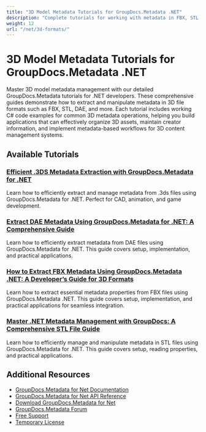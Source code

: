 ```yaml
---
title: "3D Model Metadata Tutorials for GroupDocs.Metadata .NET"
description: "Complete tutorials for working with metadata in FBX, STL, DAE, and other 3D formats using GroupDocs.Metadata for .NET."
weight: 12
url: "/net/3d-formats/"
---
```


# 3D Model Metadata Tutorials for GroupDocs.Metadata .NET

Master 3D model metadata management with our detailed GroupDocs.Metadata tutorials for .NET developers. These comprehensive guides demonstrate how to extract and manipulate metadata in 3D file formats such as FBX, STL, DAE, and more. Each tutorial includes working C# code examples for common 3D metadata operations, helping you build applications that can effectively organize 3D assets, maintain creator information, and implement metadata-based workflows for 3D content management systems.

## Available Tutorials

### [Efficient .3DS Metadata Extraction with GroupDocs.Metadata for .NET](./master-3ds-metadata-extraction-groupdocs-net/)
Learn how to efficiently extract and manage metadata from .3ds files using GroupDocs.Metadata for .NET. Perfect for CAD, animation, and game development.

### [Extract DAE Metadata Using GroupDocs.Metadata for .NET&#58; A Comprehensive Guide](./dae-metadata-extraction-groupdocs-net/)
Learn how to efficiently extract metadata from DAE files using GroupDocs.Metadata for .NET. This guide covers setup, implementation, and practical applications.

### [How to Extract FBX Metadata Using GroupDocs.Metadata .NET&#58; A Developer’s Guide for 3D Formats](./extract-fbx-metadata-groupdocs-net/)
Learn how to extract essential metadata properties from FBX files using GroupDocs.Metadata .NET. This guide covers setup, implementation, and practical applications for seamless integration.

### [Master .NET Metadata Management with GroupDocs&#58; A Comprehensive STL File Guide](./net-metadata-groupdocs-stl-guide/)
Learn how to efficiently manage and manipulate metadata in STL files using GroupDocs.Metadata for .NET. This guide covers setup, reading properties, and practical applications.

## Additional Resources

- [GroupDocs.Metadata for Net Documentation](https://docs.groupdocs.com/metadata/net/)
- [GroupDocs.Metadata for Net API Reference](https://reference.groupdocs.com/metadata/net/)
- [Download GroupDocs.Metadata for Net](https://releases.groupdocs.com/metadata/net/)
- [GroupDocs.Metadata Forum](https://forum.groupdocs.com/c/metadata)
- [Free Support](https://forum.groupdocs.com/)
- [Temporary License](https://purchase.groupdocs.com/temporary-license/)
